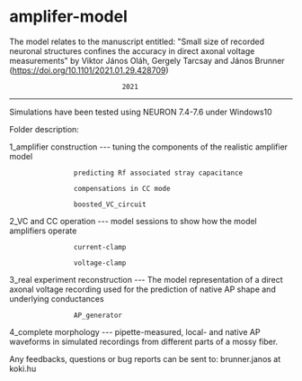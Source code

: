 # amplifer-model

The model relates to the manuscript entitled: "Small size of recorded neuronal structures confines the accuracy in direct axonal voltage measurements" by Viktor János Oláh, Gergely Tarcsay and János Brunner 
	(https://doi.org/10.1101/2021.01.29.428709)
	
								2021			
----------------------------------------------------------------------------------------------------------
Simulations have been tested using NEURON 7.4-7.6 under Windows10 	

Folder description:

1_amplifier construction --- tuning the components of the realistic amplifier model 

					predicting Rf associated stray capacitance

					compensations in CC mode

					boosted_VC_circuit
					
2_VC and CC operation --- model sessions to show how the model amplifiers operate
			
					current-clamp
					
					voltage-clamp

3_real experiment reconstruction --- The model representation of a direct axonal voltage recording used for the prediction of native AP shape and underlying conductances
			
					AP_generator
					
4_complete morphology --- pipette-measured, local- and native AP waveforms in simulated recordings from different parts of a mossy fiber. 





Any feedbacks, questions or bug reports can be sent to: 
brunner.janos at koki.hu
